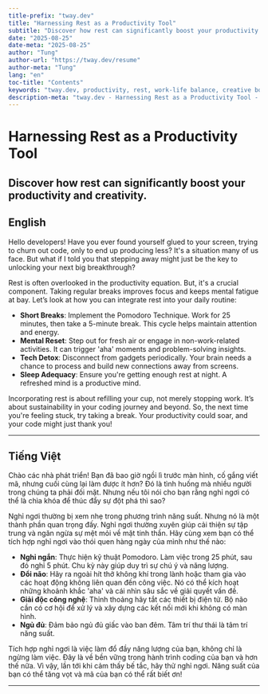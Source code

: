 ```yaml
---
title-prefix: "tway.dev"
title: "Harnessing Rest as a Productivity Tool"
subtitle: "Discover how rest can significantly boost your productivity and creativity."
date: "2025-08-25"
date-meta: "2025-08-25"
author: "Tung"
author-url: "https://tway.dev/resume"
author-meta: "Tung"
lang: "en"
toc-title: "Contents"
keywords: "tway.dev, productivity, rest, work-life balance, creative boost"
description-meta: "tway.dev - Harnessing Rest as a Productivity Tool - Discover how rest can significantly boost your productivity and creativity."
---
```


# Harnessing Rest as a Productivity Tool
## Discover how rest can significantly boost your productivity and creativity.

## English
Hello developers! Have you ever found yourself glued to your screen, trying to churn out code, only to end up producing less? It's a situation many of us face. But what if I told you that stepping away might just be the key to unlocking your next big breakthrough?

Rest is often overlooked in the productivity equation. But, it's a crucial component. Taking regular breaks improves focus and keeps mental fatigue at bay. Let’s look at how you can integrate rest into your daily routine:

- **Short Breaks**: Implement the Pomodoro Technique. Work for 25 minutes, then take a 5-minute break. This cycle helps maintain attention and energy.
- **Mental Reset**: Step out for fresh air or engage in non-work-related activities. It can trigger 'aha' moments and problem-solving insights.
- **Tech Detox**: Disconnect from gadgets periodically. Your brain needs a chance to process and build new connections away from screens.
- **Sleep Adequacy**: Ensure you're getting enough rest at night. A refreshed mind is a productive mind.

Incorporating rest is about refilling your cup, not merely stopping work. It’s about sustainability in your coding journey and beyond. So, the next time you're feeling stuck, try taking a break. Your productivity could soar, and your code might just thank you!

---

## Tiếng Việt
Chào các nhà phát triển! Bạn đã bao giờ ngồi lì trước màn hình, cố gắng viết mã, nhưng cuối cùng lại làm được ít hơn? Đó là tình huống mà nhiều người trong chúng ta phải đối mặt. Nhưng nếu tôi nói cho bạn rằng nghỉ ngơi có thể là chìa khóa để thúc đẩy sự đột phá thì sao?

Nghỉ ngơi thường bị xem nhẹ trong phương trình năng suất. Nhưng nó là một thành phần quan trọng đấy. Nghỉ ngơi thường xuyên giúp cải thiện sự tập trung và ngăn ngừa sự mệt mỏi về mặt tinh thần. Hãy cùng xem bạn có thể tích hợp nghỉ ngơi vào thói quen hàng ngày của mình như thế nào:

- **Nghỉ ngắn**: Thực hiện kỹ thuật Pomodoro. Làm việc trong 25 phút, sau đó nghỉ 5 phút. Chu kỳ này giúp duy trì sự chú ý và năng lượng.
- **Đổi não**: Hãy ra ngoài hít thở không khí trong lành hoặc tham gia vào các hoạt động không liên quan đến công việc. Nó có thể kích hoạt những khoảnh khắc 'aha' và cái nhìn sâu sắc về giải quyết vấn đề.
- **Giải độc công nghệ**: Thỉnh thoảng hãy tắt các thiết bị điện tử. Bộ não cần có cơ hội để xử lý và xây dựng các kết nối mới khi không có màn hình.
- **Ngủ đủ**: Đảm bảo ngủ đủ giấc vào ban đêm. Tâm trí thư thái là tâm trí năng suất.

Tích hợp nghỉ ngơi là việc làm đổ đầy năng lượng của bạn, không chỉ là ngừng làm việc. Đây là về bền vững trong hành trình coding của bạn và hơn thế nữa. Vì vậy, lần tới khi cảm thấy bế tắc, hãy thử nghỉ ngơi. Năng suất của bạn có thể tăng vọt và mã của bạn có thể rất biết ơn!

---